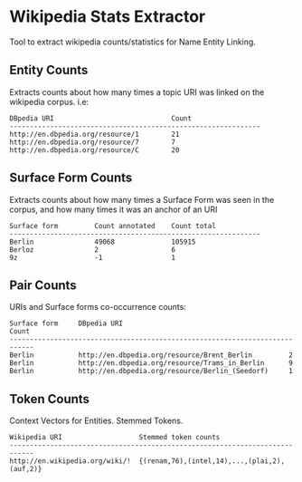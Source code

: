 # Wikipedia Stats Extractor

Tool to extract wikipedia counts/statistics for Name Entity Linking.

## Entity Counts

Extracts counts about how many times a topic URI was linked on the wikipedia corpus.
i.e:

```
DBpedia URI                             Count
--------------------------------------------------------------
http://en.dbpedia.org/resource/1        21
http://en.dbpedia.org/resource/7        7
http://en.dbpedia.org/resource/C        20
```

## Surface Form Counts

Extracts counts about how many times a Surface Form was seen in the corpus, and how many times it was an anchor of an URI

```
Surface form         Count annotated    Count total
--------------------------------------------------------------
Berlin               49068              105915
Berloz               2                  6
9z                   -1                 1
```


## Pair Counts

URIs and Surface forms co-occurrence counts:

```
Surface form     DBpedia URI                                         Count
----------------------------------------------------------------------------
Berlin           http://en.dbpedia.org/resource/Brent_Berlin         2
Berlin           http://en.dbpedia.org/resource/Trams_in_Berlin      9
Berlin           http://en.dbpedia.org/resource/Berlin_(Seedorf)     1
```

## Token Counts

Context Vectors for Entities. Stemmed Tokens.

```
Wikipedia URI                   Stemmed token counts
----------------------------------------------------------------------------
http://en.wikipedia.org/wiki/!  {(renam,76),(intel,14),...,(plai,2),(auf,2)}
```